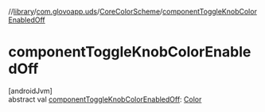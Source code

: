 //[library](../../../index.md)/[com.glovoapp.uds](../index.md)/[CoreColorScheme](index.md)/[componentToggleKnobColorEnabledOff](component-toggle-knob-color-enabled-off.md)

# componentToggleKnobColorEnabledOff

[androidJvm]\
abstract val [componentToggleKnobColorEnabledOff](component-toggle-knob-color-enabled-off.md): [Color](https://developer.android.com/reference/kotlin/androidx/compose/ui/graphics/Color.html)
